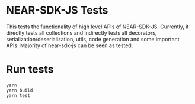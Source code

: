 # NEAR-SDK-JS Tests

This tests the functionality of high level APIs of NEAR-SDK-JS. Currently, it directly tests all collections and indirectly tests all decorators, serialization/deserialization, utils, code generation and some important APIs. Majority of near-sdk-js can be seen as tested.

# Run tests
```
yarn
yarn build
yarn test
```